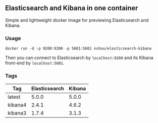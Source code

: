## Elasticsearch and Kibana in one container

Simple and lightweight docker image for previewing Elasticsearch and Kibana.

### Usage

    docker run -d -p 9200:9200 -p 5601:5601 nshou/elasticsearch-kibana

Then you can connect to Elasticsearch by `localhost:9200` and its Kibana front-end by `localhost:5601`.

### Tags

Tag     | Elasticsearch | Kibana
------- | ------------- | ------
latest  | 5.0.0         | 5.0.0
kibana4 | 2.4.1         | 4.6.2
kibana3 | 1.7.4         | 3.1.3
